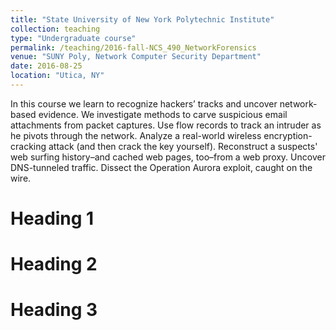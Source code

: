 ```yaml
---
title: "State University of New York Polytechnic Institute"
collection: teaching
type: "Undergraduate course"
permalink: /teaching/2016-fall-NCS_490_NetworkForensics
venue: "SUNY Poly, Network Computer Security Department"
date: 2016-08-25
location: "Utica, NY"
---
```


In this course we learn to recognize hackers’ tracks and uncover network-based evidence.
We investigate methods to carve suspicious email attachments from packet captures. 
Use flow records to track an intruder as he pivots through the network. 
Analyze a real-world wireless encryption-cracking attack (and then crack the key yourself). 
Reconstruct a suspects' web surfing history–and cached web pages, too–from a web proxy. 
Uncover DNS-tunneled traffic. Dissect the Operation Aurora exploit, caught on the wire.

Heading 1
======

Heading 2
======

Heading 3
======

